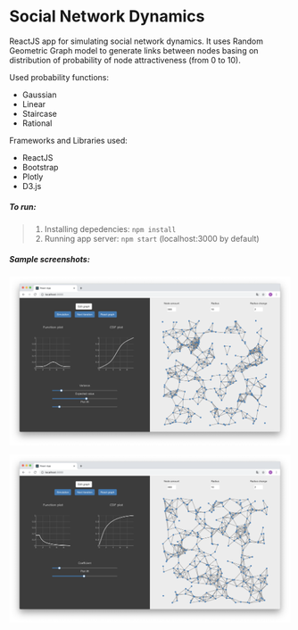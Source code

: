 # Social Network Dynamics
ReactJS app for simulating social network dynamics. It uses Random Geometric Graph model to generate links between nodes basing on distribution of probability of node attractiveness (from 0 to 10).

Used probability functions:
- Gaussian
- Linear
- Staircase
- Rational

Frameworks and Libraries used:
- ReactJS
- Bootstrap
- Plotly
- D3.js

##### To run:
>1. Installing depedencies: `npm install`
>2. Running app server: `npm start` (localhost:3000 by default)

##### Sample screenshots:

![](./screenshots/Screen-1.png)

![](./screenshots/Screen-2.png)
